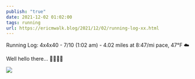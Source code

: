 ```yaml
---
publish: "true"
date: 2021-12-02 01:02:00
tags: running
url: https://ericmwalk.blog/2021/12/02/running-log-xx.html
---
```


Running Log: 4x4x40 - 7/10 (1:02 am) - 4.02 miles at 8:47/mi pace, 47°F ☁️

Well hello there... 🦌🏃🏻‍♂️

![](https://ericmwalk.blog/uploads/2021/1e958e7b46.jpg)
